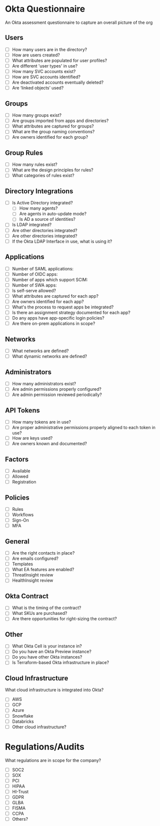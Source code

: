 # Okta Questionnaire
An Okta assessment questionnaire to capture an overall picture of the org

## Users
- [ ] How many users are in the directory?
- [ ] How are users created?
- [ ] What attributes are populated for user profiles?
- [ ] Are different 'user types' in use?
- [ ] How many SVC accounts exist?
- [ ] How are SVC accounts identified?
- [ ] Are deactivated accounts eventually deleted?
- [ ] Are ‘linked objects’ used?

## Groups
- [ ] How many groups exist?
- [ ] Are groups imported from apps and directories?
- [ ] What attributes are captured for groups?
- [ ] What are the group naming conventions?
- [ ] Are owners identified for each group?

## Group Rules
- [ ] How many rules exist?
- [ ] What are the design principles for rules?
- [ ] What categories of rules exist?

## Directory Integrations
- [ ] Is Active Directory integrated?
    - [ ] How many agents?
    - [ ] Are agents in auto-update mode?
    - [ ] Is AD a source of identities?
- [ ] Is LDAP integrated?
- [ ] Are other directories integrated?
- [ ] Are other directories integrated?
- [ ] If the Okta LDAP Interface in use, what is using it?

## Applications
- [ ] Number of SAML applications: 
- [ ] Number of OIDC apps: 
- [ ] Number of apps which support SCIM:
- [ ] Number of SWA apps:
- [ ] Is self-serve allowed?
- [ ] What attributes are captured for each app?
- [ ] Are owners identified for each app?
- [ ] What's the process to request apps be integrated?
- [ ] Is there an assignment strategy documented for each app?
- [ ] Do any apps have app-specific login policies?
- [ ] Are there on-prem applications in scope?

## Networks
- [ ] What networks are defined?
- [ ] What dynamic networks are defined?

## Administrators
- [ ] How many administrators exist?
- [ ] Are admin permissions properly configured?
- [ ] Are admin permission reviewed periodically?

## API Tokens
- [ ] How many tokens are in use?
- [ ] Are proper administrative permissions properly aligned to each token in use?
- [ ] How are keys used?
- [ ] Are owners known and documented?

## Factors
- [ ] Available
- [ ] Allowed
- [ ] Registration

## Policies
- [ ] Rules
- [ ] Workflows
- [ ] Sign-On
- [ ] MFA

## General
- [ ] Are the right contacts in place?
- [ ] Are emails configured?
- [ ] Templates 
- [ ] What EA features are enabled?
- [ ] ThreatInsight review
- [ ] HealthInsight review

## Okta Contract
- [ ] What is the timing of the contract?
- [ ] What SKUs are purchased?
- [ ] Are there opportunities for right-sizing the contract?

## Other
- [ ] What Okta Cell is your instance in?
- [ ] Do you have an Okta Preview instance?
- [ ] Do you have other Okta instances?
- [ ] Is Terraform-based Okta infrastructure in place?

## Cloud Infrastructure
What cloud infrastructure is integrated into Okta?
- [ ] AWS
- [ ] GCP
- [ ] Azure
- [ ] Snowflake
- [ ] Databricks
- [ ] Other cloud infrastructure?

# Regulations/Audits

What regulations are in scope for the company?
- [ ] SOC2
- [ ] SOX
- [ ] PCI
- [ ] HIPAA
- [ ] HI-Trust
- [ ] GDPR
- [ ] GLBA
- [ ] FISMA
- [ ] CCPA
- [ ] Others?
